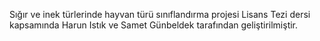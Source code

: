 Sığır ve inek türlerinde hayvan türü sınıflandırma projesi Lisans Tezi dersi kapsamında Harun Istık ve Samet Günbeldek tarafından geliştirilmiştir.
